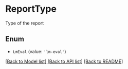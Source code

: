 # ReportType

Type of the report

## Enum

* `LmEval` (value: `'lm-eval'`)

[[Back to Model list]](../README.md#documentation-for-models) [[Back to API list]](../README.md#documentation-for-api-endpoints) [[Back to README]](../README.md)
